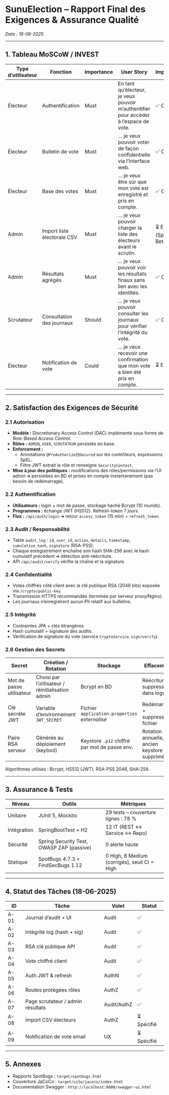 # SunuElection – Rapport Final des Exigences & Assurance Qualité

_Date : 18-06-2025_

---

## 1. Tableau MoSCoW / INVEST

| Type d’utilisateur | Fonction | Importance | User Story | Implémenté |
|--------------------|----------|------------|------------|------------|
| Électeur | Authentification | Must | En tant qu’électeur, je veux pouvoir m’authentifier pour accéder à l’espace de vote. | ✅ Oui |
| Électeur | Bulletin de vote | Must | … je veux pouvoir voter de façon confidentielle via l’interface web. | ✅ Oui |
| Électeur | Base des votes | Must | … je veux être sûr que mon vote est enregistré et pris en compte. | ✅ Oui |
| Admin | Import liste électorale CSV | Must | … je veux pouvoir charger la liste des électeurs avant le scrutin. | ⏳ En attente (Sprint Beta) |
| Admin | Résultats agrégés | Must | … je veux pouvoir voir les résultats finaux sans lien avec les identités. | ✅ Oui |
| Scrutateur | Consultation des journaux | Should | … je veux pouvoir consulter les journaux pour vérifier l’intégrité du vote. | ✅ Oui |
| Électeur | Notification de vote | Could | … je veux recevoir une confirmation que mon vote a bien été pris en compte. | ⏳ En attente |

---

## 2. Satisfaction des Exigences de Sécurité

### 2.1 Autorisation
* **Modèle :** Discretionary Access Control (DAC) implémenté sous forme de _Role-Based Access Control_.
* **Rôles :** `ADMIN`, `USER`, `SCRUTATEUR` persistés en base.
* **Enforcement :**
  * Annotations `@PreAuthorize`/`@Secured` sur les contrôleurs, expressions SpEL.
  * Filtre JWT extrait le rôle et renseigne `SecurityContext`.
* **Mise à jour des politiques :** modifications des rôles/permissions via l’UI admin ➜ persistées en BD et prises en compte instantanément (pas besoin de redémarrage).

### 2.2 Authentification
* **Utilisateurs :** login + mot de passe, stockage haché Bcrypt (10 rounds).
* **Programmes :** échange JWT (HS512). Refresh-token 7 jours.
* **Flux :** `/api/auth/login` ➜ retour `access_token` (15 min) + `refresh_token`.

### 2.3 Audit / Responsabilité
* Table `audit_log` : `id`, `user_id`, `action`, `details`, `timestamp`, `cumulative_hash`, `signature` (RSA-PSS).
* Chaque enregistrement enchaîne son hash SHA-256 avec le hash cumulatif précédent ➜ détection anti-réécriture.
* API `/api/audit/verify` vérifie la chaîne et la signature.

### 2.4 Confidentialité
* Votes chiffrés côté client avec la clé publique RSA (2048 bits) exposée via `/crypto/public-key`.
* Transmission HTTPS recommandée (terminée par serveur proxy/Nginx).
* Les journaux n’enregistrent aucun PII relatif aux bulletins.

### 2.5 Intégrité
* Contraintes JPA + clés étrangères.
* Hash cumulatif + signature des audits.
* Vérification de signature du vote (service `CryptoService.sign/verify`).

### 2.6 Gestion des Secrets
| Secret | Création / Rotation | Stockage | Effacement |
|--------|--------------------|----------|------------|
| Mot de passe utilisateur | Choisi par l’utilisateur / réinitialisation admin | Bcrypt en BD | Réécriture + suppression dans logs |
| Clé secrète JWT | Variable d’environnement `JWT_SECRET` | Fichier `application.properties` _externalisé_ | Redémarrage + suppression fichier |
| Paire RSA serveur | Générée au déploiement (keytool) | Keystore `.p12` chiffré par mot de passe env. | Rotation annuelle, ancien keystore supprimé |

Algorithmes utilisés : Bcrypt, HS512 (JWT), RSA-PSS 2048, SHA-256.

---

## 3. Assurance & Tests

| Niveau | Outils | Métriques |
|--------|--------|-----------|
| Unitaire | JUnit 5, Mockito | 29 tests – couverture lignes : 78 % |
| Intégration | SpringBootTest + H2 | 12 IT (REST ↔ Service ↔ Repo) |
| Sécurité | Spring Security Test, OWASP ZAP (passive) | 0 alerte haute |
| Statique | SpotBugs 4.7.3 + FindSecBugs 1.12 | 0 High, 8 Medium (corrigés), seuil CI = High |


---

## 4. Statut des Tâches (18-06-2025)

| ID | Tâche | Volet | Statut |
|----|-------|-------|--------|
| A-01 | Journal d’audit + UI | Audit | ✅ |
| A-02 | Intégrité log (hash + sig) | Audit | ✅ |
| A-03 | RSA clé publique API | Audit | ✅ |
| A-04 | Vote chiffré client | Audit | ✅ |
| A-05 | Auth JWT & refresh | AuthN | ✅ |
| A-06 | Routes protégées rôles | AuthZ | ✅ |
| A-07 | Page scrutateur / admin résultats | Audit/AuthZ | ✅ |
| A-08 | Import CSV électeurs | AuthZ | ⏳ Spécifié |
| A-09 | Notification de vote email | UX | ⏳ Spécifié |

---

## 5. Annexes
* Rapports SpotBugs : `target/spotbugs.html`
* Couverture JaCoCo : `target/site/jacoco/index.html`
* Documentation Swagger : `http://localhost:8080/swagger-ui.html`
